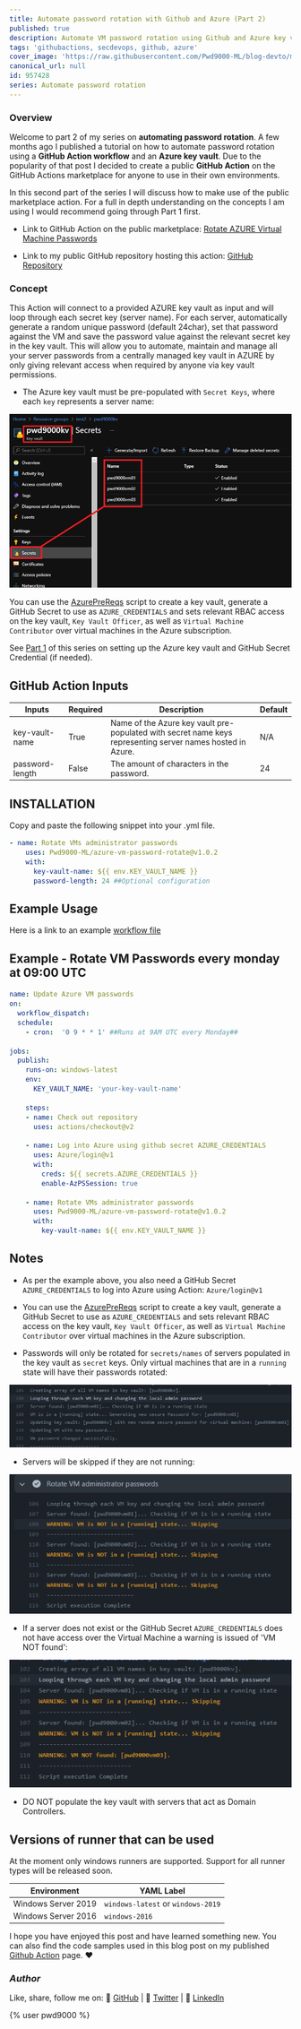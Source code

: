 ```yaml
---
title: Automate password rotation with Github and Azure (Part 2)
published: true
description: Automate VM password rotation using Github and Azure key vault
tags: 'githubactions, secdevops, github, azure'
cover_image: 'https://raw.githubusercontent.com/Pwd9000-ML/blog-devto/main/posts/2022-GitHub-Automate-VM-Password-Rotation-Part2/assets/main.png'
canonical_url: null
id: 957428
series: Automate password rotation
---
```


### Overview

Welcome to part 2 of my series on **automating password rotation**. A few months ago I published a tutorial on how to automate password rotation using a **GitHub Action workflow** and an **Azure key vault**. Due to the popularity of that post I decided to create a public **GitHub Action** on the GitHub Actions marketplace for anyone to use in their own environments.

In this second part of the series I will discuss how to make use of the public marketplace action. For a full in depth understanding on the concepts I am using I would recommend going through Part 1 first.

- Link to GitHub Action on the public marketplace: [Rotate AZURE Virtual Machine Passwords](https://github.com/marketplace/actions/rotate-azure-virtual-machine-passwords)

- Link to my public GitHub repository hosting this action: [GitHub Repository](https://github.com/Pwd9000-ML/azure-vm-password-rotate)

### Concept

This Action will connect to a provided AZURE key vault as input and will loop through each secret key (server name). For each server, automatically generate a random unique password (default 24char), set that password against the VM and save the password value against the relevant secret key in the key vault. This will allow you to automate, maintain and manage all your server passwords from a centrally managed key vault in AZURE by only giving relevant access when required by anyone via key vault permissions.

- The Azure key vault must be pre-populated with `Secret Keys`, where each `key` represents a server name:

![image.png](https://raw.githubusercontent.com/Pwd9000-ML/azure-vm-password-rotate/master/assets/kvsecrets.png)

You can use the [AzurePreReqs](https://github.com/Pwd9000-ML/azure-vm-password-rotate/tree/master/azurePreReqs) script to create a key vault, generate a GitHub Secret to use as `AZURE_CREDENTIALS` and sets relevant RBAC access on the key vault, `Key Vault Officer`, as well as `Virtual Machine Contributor` over virtual machines in the Azure subscription.

See [Part 1](https://dev.to/pwd9000/automate-password-rotation-with-github-and-azure-412a) of this series on setting up the Azure key vault and GitHub Secret Credential (if needed).

## GitHub Action Inputs

| Inputs | Required | Description | Default |
| --- | --- | --- | --- |
| key-vault-name | True | Name of the Azure key vault pre-populated with secret name keys representing server names hosted in Azure. | N/A |
| password-length | False | The amount of characters in the password. | 24 |

## INSTALLATION

Copy and paste the following snippet into your .yml file.

```yml
- name: Rotate VMs administrator passwords
    uses: Pwd9000-ML/azure-vm-password-rotate@v1.0.2
    with:
      key-vault-name: ${{ env.KEY_VAULT_NAME }}
      password-length: 24 ##Optional configuration
```

## Example Usage

Here is a link to an example [workflow file](https://github.com/Pwd9000-ML/azure-vm-password-rotate/blob/master/exampleWorkflows/rotate-vm-passwords.yml)

## Example - Rotate VM Passwords every monday at 09:00 UTC

```yml
name: Update Azure VM passwords
on:
  workflow_dispatch:
  schedule:
    - cron:  '0 9 * * 1' ##Runs at 9AM UTC every Monday##

jobs:
  publish:
    runs-on: windows-latest
    env:
      KEY_VAULT_NAME: 'your-key-vault-name'

    steps:
    - name: Check out repository
      uses: actions/checkout@v2

    - name: Log into Azure using github secret AZURE_CREDENTIALS
      uses: Azure/login@v1
      with:
        creds: ${{ secrets.AZURE_CREDENTIALS }}
        enable-AzPSSession: true

    - name: Rotate VMs administrator passwords
      uses: Pwd9000-ML/azure-vm-password-rotate@v1.0.2
      with:
        key-vault-name: ${{ env.KEY_VAULT_NAME }}
```

## Notes

- As per the example above, you also need a GitHub Secret `AZURE_CREDENTIALS` to log into Azure using Action: `Azure/login@v1`

- You can use the [AzurePreReqs](https://github.com/Pwd9000-ML/azure-vm-password-rotate/tree/master/azurePreReqs) script to create a key vault, generate a GitHub Secret to use as `AZURE_CREDENTIALS` and sets relevant RBAC access on the key vault, `Key Vault Officer`, as well as `Virtual Machine Contributor` over virtual machines in the Azure subscription.

- Passwords will only be rotated for `secrets/names` of servers populated in the key vault as `secret` keys. Only virtual machines that are in a `running` state will have their passwords rotated:

![image.png](https://raw.githubusercontent.com/Pwd9000-ML/azure-vm-password-rotate/master/assets/runneroutput.png)

- Servers will be skipped if they are not running:

![image.png](https://raw.githubusercontent.com/Pwd9000-ML/azure-vm-password-rotate/master/assets/norun.png)

- If a server does not exist or the GitHub Secret `AZURE_CREDENTIALS` does not have access over the Virtual Machine a warning is issued of 'VM NOT found':

![image.png](https://raw.githubusercontent.com/Pwd9000-ML/azure-vm-password-rotate/master/assets/nofind.png)

- DO NOT populate the key vault with servers that act as Domain Controllers.

## Versions of runner that can be used

At the moment only windows runners are supported. Support for all runner types will be released soon.

| Environment         | YAML Label                         |
| ------------------- | ---------------------------------- |
| Windows Server 2019 | `windows-latest` or `windows-2019` |
| Windows Server 2016 | `windows-2016`                     |

I hope you have enjoyed this post and have learned something new. You can also find the code samples used in this blog post on my published [Github Action](https://github.com/Pwd9000-ML/azure-vm-password-rotate) page. :heart:

### _Author_

Like, share, follow me on: :octopus: [GitHub](https://github.com/Pwd9000-ML) | :penguin: [Twitter](https://twitter.com/pwd9000) | :space_invader: [LinkedIn](https://www.linkedin.com/in/marcel-l-61b0a96b/)

{% user pwd9000 %}
